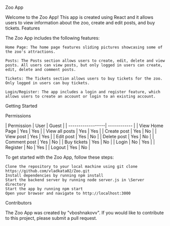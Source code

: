 Zoo App

Welcome to the Zoo App! This app is created using React and it allows users to view information about the zoo, create and edit posts, and buy tickets.
Features

The Zoo App includes the following features:

    Home Page: The home page features sliding pictures showcasing some of the zoo's attractions.

    Posts: The Posts section allows users to create, edit, delete and view posts. All users can view posts, but only logged in users can create, edit, delete and comment posts.

    Tickets: The Tickets section allows users to buy tickets for the zoo. Only logged in users can buy tickets.

    Login/Register: The app includes a login and register feature, which allows users to create an account or login to an existing account.

Getting Started

Permissions

| Permission        | User | Guest |
| ------------------| ------------ |
| View Home Page    | Yes  | Yes   |
| View all posts    | Yes  | Yes   |
| Create post       | Yes  | No    |
| View post         | Yes  | Yes   |
| Edit post         | Yes  | No    |
| Delete post       | Yes  | No    |
| Comment post      | Yes  | No    |
| Buy tickets       | Yes  | No    |
| Login             | No   | Yes   |
| Register          | No   | Yes   |
| Logout            | Yes  | No    |

To get started with the Zoo App, follow these steps:

    Clone the repository to your local machine using git clone https://github.com/vladkata02/Zoo.git
    Install dependencies by running npm install
    Start the backend server by running node server.js in \Server directory
    Start the app by running npm start
    Open your browser and navigate to http://localhost:3000

Contributors

The Zoo App was created by "vboshnakovv". If you would like to contribute to this project, please submit a pull request.
